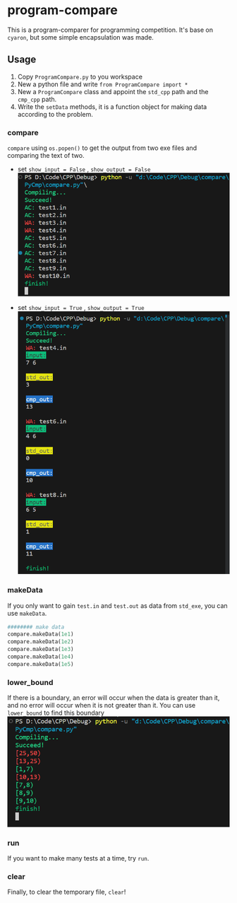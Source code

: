 # program-compare

This is a program-comparer for programming competition. It's base on `cyaron`, but some simple encapsulation was made.

## Usage

1. Copy `ProgramCompare.py` to you workspace
2. New a python file and write `from ProgramCompare import *`
3. New a `ProgramCompare` class and appoint the `std_cpp` path and the `cmp_cpp` path.
4. Write the `setData` methods, it is a function object for making data according to the problem.

### compare

`compare` using `os.popen()` to get the output from two exe files and comparing the text of two.
* set `show_input = False` , `show_output = False`
![](img/compare.png)		

* set `show_input = True` , `show_output = True`
![](img/show_data.png)

### makeData

If you only want to gain `test.in` and `test.out` as data from `std_exe`, you can use `makeData`.

```python
######## make data
compare.makeData(1e1)
compare.makeData(1e2)
compare.makeData(1e3)
compare.makeData(1e4)
compare.makeData(1e5)
```

### lower_bound

If there is a boundary, an error will occur when the data is greater than it, and no error will occur when it is not greater than it. You can use `lower_bound` to find this boundary
![](img/lower_bound.png)

### run

If you want to make many tests at a time, try `run`.

### clear

Finally, to clear the temporary file, `clear`!
